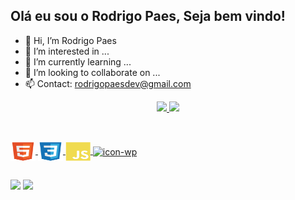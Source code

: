 ## Olá eu sou o Rodrigo Paes, Seja bem vindo!

- 👋 Hi, I’m Rodrigo Paes
- 👀 I’m interested in ...
- 🌱 I’m currently learning ...
- 💞️ I’m looking to collaborate on ...
- 📫 Contact: rodrigopaesdev@gmail.com

<div align="center">
  <a href="https://github.com/rodrigopaesmk">
  <img height="180em" src="https://github-readme-stats.vercel.app/api?username=rodrigopaesmk&show_icons=true&theme=dark&include_all_commits=true&count_private=true"/>
  <img height="180em" src="https://github-readme-stats.vercel.app/api/top-langs/?username=rodrigopaesmk&layout=compact&langs_count=7&theme=dark"/>
</div>
  
  ##
  
 <div style="display: inline_block"><br>
  <img align="center" alt="icon-HTML" height="30" width="40" src="https://raw.githubusercontent.com/devicons/devicon/master/icons/html5/html5-original.svg">
  <img align="center" alt="icon-CSS" height="30" width="40" src="https://raw.githubusercontent.com/devicons/devicon/master/icons/css3/css3-original.svg">
  <img align="center" alt="icon-Js" height="30" width="40" src="https://raw.githubusercontent.com/devicons/devicon/master/icons/javascript/javascript-plain.svg">
  <img align="center" alt="icon-wp" height="30" width="40" src="https://cdn.jsdelivr.net/gh/devicons/devicon/icons/wordpress/wordpress-plain.svg" />
          
</div>
  
  ##
  
  <div> 
  <a href="https://instagram.com/rodrigo.paess" target="_blank"><img src="https://img.shields.io/badge/-Instagram-%23E4405F?style=for-the- badge&logo=instagram&logoColor=white" target="_blank"></a>
  <a href="https://www.linkedin.com/in/rafaella-ballerini-45875016a" target="_blank"><img src="https://img.shields.io/badge/LinkedIn-0077B5?style=for-the-badge&logo=linkedin&logoColor=white target="_blank"></a> 
  </div>
<!---
rodrigopaesmk/rodrigopaesmk is a ✨ special ✨ repository because its `README.md` (this file) appears on your GitHub profile.
You can click the Preview link to take a look at your changes.
--->

